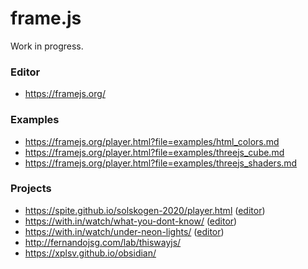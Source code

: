 # frame.js

Work in progress.

### Editor

* https://framejs.org/

### Examples

* https://framejs.org/player.html?file=examples/html_colors.md
* https://framejs.org/player.html?file=examples/threejs_cube.md
* https://framejs.org/player.html?file=examples/threejs_shaders.md

### Projects

* https://spite.github.io/solskogen-2020/player.html ([editor](https://spite.github.io/solskogen-2020/editor.html))
* https://with.in/watch/what-you-dont-know/ ([editor](https://within-unlimited.github.io/what-you-dont-know/editor/))
* https://with.in/watch/under-neon-lights/ ([editor](https://within-unlimited.github.io/under-neon-lights/))
* http://fernandojsg.com/lab/thiswayjs/
* https://xplsv.github.io/obsidian/
